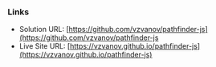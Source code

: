 ### Links

- Solution URL: [https://github.com/vzvanov/pathfinder-js](https://github.com/vzvanov/pathfinder-js
- Live Site URL: [https://vzvanov.github.io/pathfinder-js](https://vzvanov.github.io/pathfinder-js)